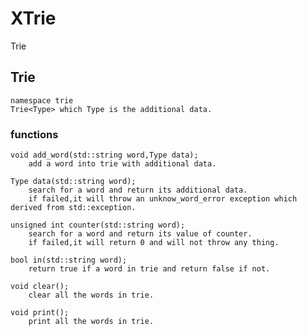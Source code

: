 # XTrie
Trie

## Trie
    namespace trie
    Trie<Type> which Type is the additional data.

### functions
```
void add_word(std::string word,Type data);
    add a word into trie with additional data.
```
```
Type data(std::string word);
    search for a word and return its additional data.
    if failed,it will throw an unknow_word_error exception which derived from std::exception.
```
```
unsigned int counter(std::string word);
    search for a word and return its value of counter.
    if failed,it will return 0 and will not throw any thing.
```
```
bool in(std::string word);
    return true if a word in trie and return false if not.
```
```
void clear();
    clear all the words in trie.
```
```
void print();
    print all the words in trie.
```
